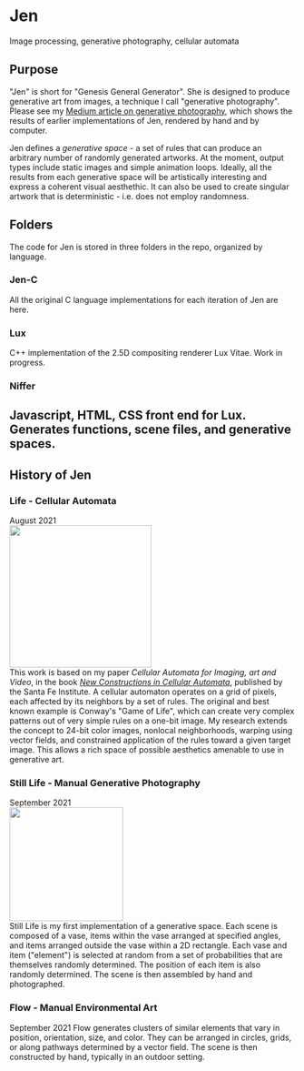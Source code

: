 # Jen
Image processing, generative photography, cellular automata

## Purpose
"Jen" is short for "Genesis General Generator". She is designed to produce generative art from images, a technique I call "generative photography". Please see my [Medium article on generative photography](https://medium.com/@joyhughes/generative-photography-1318e25bbec1), which shows the results of earlier implementations of Jen, rendered by hand and by computer.

Jen defines a *generative space* - a set of rules that can produce an arbitrary number of randomly generated artworks. At the moment, output types include static images and simple animation loops. Ideally, all the results from each generative space will be artistically interesting and express a coherent visual aesthethic. It can also be used to create singular artwork that is deterministic - i.e. does not employ randomness.

## Folders
The code for Jen is stored in three folders in the repo, organized by language. 
### Jen-C
All the original C language implementations for each iteration of Jen are here.
### Lux
C++ implementation of the 2.5D compositing renderer Lux Vitae. Work in progress.
### Niffer
Javascript, HTML, CSS front end for Lux. Generates functions, scene files, and generative spaces.
---
## History of Jen
### Life - Cellular Automata
August 2021 <br>
<img src="https://pbs.twimg.com/media/FRXuntLVgAAQKmc?format=jpg&name=small" height = 250> <br>
This work is based on my paper *Cellular Automata for Imaging, art and Video*, in the book [*New Constructions in Cellular Automata*](https://global.oup.com/academic/product/new-constructions-in-cellular-automata-9780195137187?cc=us&lang=en&#), published by the Santa Fe Institute.
A cellular automaton operates on a grid of pixels, each affected by its neighbors by a set of rules. The original and best known example is Conway's "Game of Life", which can create very complex patterns out of very simple rules on a one-bit image. My research extends the concept to 24-bit color images, nonlocal neighborhoods, warping using vector fields, and constrained application of the rules toward a given target image. This allows a rich space of possible aesthetics amenable to use in generative art.
### Still Life - Manual Generative Photography
September 2021 <br>
<img src = "https://miro.medium.com/max/10944/1*V4Oa_Q4cxB3zbP8r2D7JuA.jpeg" height=200 > <br>
Still Life is my first implementation of a generative space. Each scene is composed of a vase, items within the vase arranged at specified angles, and items arranged outside the vase within a 2D rectangle. Each vase and item ("element") is selected at random from a set of probabilities that are themselves randomly determined. The position of each item is also randomly determined. The scene is then assembled by hand and photographed.
### Flow - Manual Environmental Art
September 2021
Flow generates clusters of similar elements that vary in position, orientation, size, and color. They can be arranged in circles, grids, or along pathways determined by a vector field. The scene is then constructed by hand, typically in an outdoor setting.
